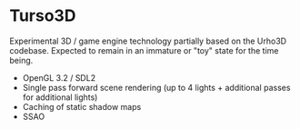 # Turso3D

Experimental 3D / game engine technology partially based on the Urho3D codebase. Expected to remain in an immature or "toy" state for the time being.

- OpenGL 3.2 / SDL2
- Single pass forward scene rendering (up to 4 lights + additional passes for additional lights)
- Caching of static shadow maps
- SSAO
